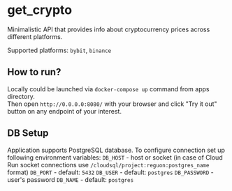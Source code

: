 # get_crypto
Minimalistic API that provides info about cryptocurrency prices across different platforms.

Supported platforms:
`bybit`, `binance`

## How to run?
Locally could be launched via `docker-compose up` command from apps directory.  
Then open `http://0.0.0.0:8080/` with your browser and click "Try it out" button on any endpoint of your interest.

## DB Setup
Application supports PostgreSQL database. To configure connection set up following environment variables:
`DB_HOST` - host or socket (in case of Cloud Run socket connections use `/cloudsql/project:reguon:postgres_name` format)
`DB_PORT` - default: `5432`
`DB_USER` - default: `postgres`
`DB_PASSWORD` - user's password
`DB_NAME` - default: `postgres`
